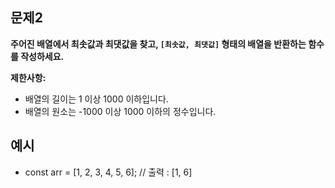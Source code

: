 ## 문제2

****주어진 배열에서 최솟값과 최댓값을 찾고, `[최솟값, 최댓값]` 형태의 배열을 반환하는 함수를 작성하세요.****

**제한사항:**

- 배열의 길이는 1 이상 1000 이하입니다.
- 배열의 원소는 -1000 이상 1000 이하의 정수입니다.

## 예시

- const arr = [1, 2, 3, 4, 5, 6];  // 출력 : [1, 6]
